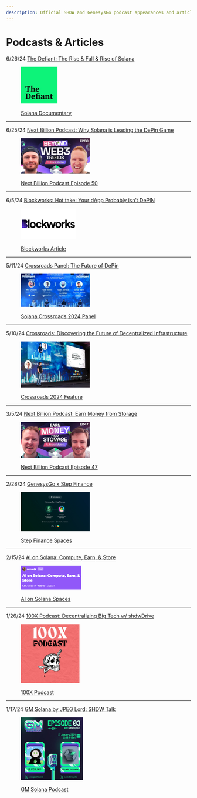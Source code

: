 ```yaml
---
description: Official SHDW and GenesysGo podcast appearances and articles
---
```


# Podcasts & Articles

6/26/24  [The Defiant: The Rise & Fall & Rise of Solana](https://youtu.be/QHP3cIJiVBs?t=700)

<div align="left">

<figure><img src="../.gitbook/assets/image.png" alt="The Defiant: Solana Crossroads Documentary" width="100"><figcaption><p><a href="https://youtu.be/QHP3cIJiVBs?t=700">Solana Documentary</a></p></figcaption></figure>

</div>

***

6/25/24  [Next Billion Podcast: Why Solana is Leading the DePin Game](https://www.youtube.com/watch?v=A8aqsHtCdVM)

<div align="left">

<figure><img src="../.gitbook/assets/Next Billion Frank Mathis.png" alt="" width="188"><figcaption><p><a href="https://www.youtube.com/watch?v=A8aqsHtCdVM">Next Billion Podcast Episode 50</a></p></figcaption></figure>

</div>

***

6/5/24  [Blockworks: Hot take: Your dApp Probably isn’t DePIN](https://blockworks.co/news/dapp-depin-physical-infrastructure)

<div align="left">

<figure><img src="../.gitbook/assets/blockworks.png" alt="" width="151"><figcaption><p><a href="https://blockworks.co/news/dapp-depin-physical-infrastructure">Blockworks Article</a></p></figcaption></figure>

</div>

***

5/11/24  [Crossroads Panel: The Future of DePin](https://youtu.be/wilFLhdkyy8?t=21821)

<div align="left">

<figure><img src="../.gitbook/assets/Future of DePin Solana crossroads 2024.png" alt="" width="188"><figcaption><p><a href="https://youtu.be/wilFLhdkyy8?t=21821">Solana Crossroads 2024 Panel</a></p></figcaption></figure>

</div>

***

5/10/24  [Crossroads: Discovering the Future of Decentralized Infrastructure](https://youtu.be/CRezeZH6BrM?t=21993)

<div align="left">

<figure><img src="../.gitbook/assets/crossroads Frank.jpg" alt="" width="188"><figcaption><p><a href="https://youtu.be/CRezeZH6BrM?t=21993">Crossroads 2024 Feature</a></p></figcaption></figure>

</div>

***

3/5/24  [Next Billion Podcast: Earn Money from Storage](https://www.youtube.com/watch?v=78EKzlxpWPk)

<div align="left">

<figure><img src="../.gitbook/assets/Next Billion Episode 47.png" alt="" width="188"><figcaption><p><a href="https://www.youtube.com/watch?v=78EKzlxpWPk">Next Billion Podcast Episode 47</a></p></figcaption></figure>

</div>

***

2/28/24  [GenesysGo x Step Finance](https://x.com/StepFinance\_/status/1762871139322179621?s=20)

<div align="left">

<figure><img src="../.gitbook/assets/Step Spaces Large.jpeg" alt="" width="188"><figcaption><p><a href="https://x.com/StepFinance_/status/1762871139322179621?s=20">Step Finance Spaces</a></p></figcaption></figure>

</div>

***

2/15/24  [AI on Solana: Compute, Earn, & Store](https://x.com/gizmothegizzer/status/1758151275147849855?s=20)

<div align="left">

<figure><img src="../.gitbook/assets/AI on Solana Computer, Earn, &#x26; Store" alt="" width="165"><figcaption><p><a href="https://x.com/gizmothegizzer/status/1758151275147849855?s=20">AI on Solana Spaces</a></p></figcaption></figure>

</div>

***

1/26/24  [100X Podcast: Decentralizing Big Tech w/ shdwDrive](https://x.com/100xPodcast/status/1750918608455074122?s=20)

<div align="left" data-full-width="false">

<figure><picture><source srcset="../.gitbook/assets/100x podcast.jpg" media="(prefers-color-scheme: dark)"><img src="../.gitbook/assets/100x podcast.jpg" alt="" width="160"></picture><figcaption><p><a href="https://x.com/100xPodcast/status/1750918608455074122?s=20">100X Podcast</a></p></figcaption></figure>

</div>

***

1/17/24  [GM Solana by JPEG Lord: SHDW Talk](https://x.com/thejpeglord/status/1746927812131299620?s=20)

<div align="left">

<figure><img src="../.gitbook/assets/Jpeg Lord Twitter Spaces.jpg" alt="" width="170"><figcaption><p><a href="https://x.com/thejpeglord/status/1746927812131299620?s=20">GM Solana Podcast </a></p></figcaption></figure>

</div>
